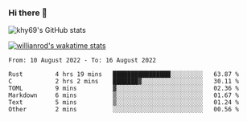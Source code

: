 ### Hi there 👋



![khy69's GitHub stats](https://github-readme-stats.vercel.app/api?username=khy69&show_icons=true&theme=tokyonight)


[![willianrod's wakatime stats](https://github-readme-stats.vercel.app/api/wakatime?username=hengyue&show_icons=true&theme=tokyonight)](https://github.com/anuraghazra/github-readme-stats)

<!--START_SECTION:waka-->

```text
From: 10 August 2022 - To: 16 August 2022

Rust         4 hrs 19 mins   ████████████████░░░░░░░░░   63.87 %
C            2 hrs 2 mins    ███████▓░░░░░░░░░░░░░░░░░   30.11 %
TOML         9 mins          ▓░░░░░░░░░░░░░░░░░░░░░░░░   02.36 %
Markdown     6 mins          ▒░░░░░░░░░░░░░░░░░░░░░░░░   01.67 %
Text         5 mins          ▒░░░░░░░░░░░░░░░░░░░░░░░░   01.24 %
Other        2 mins          ░░░░░░░░░░░░░░░░░░░░░░░░░   00.56 %
```

<!--END_SECTION:waka-->



<!--
**khy69/khy69** is a ✨ _special_ ✨ repository because its `README.md` (this file) appears on your GitHub profile.

Here are some ideas to get you started:

- 🔭 I’m currently working on ...
- 🌱 I’m currently learning ...
- 👯 I’m looking to collaborate on ...
- 🤔 I’m looking for help with ...
- 💬 Ask me about ...
- 📫 How to reach me: ...
- 😄 Pronouns: ...
- ⚡ Fun fact: ...
-->
